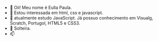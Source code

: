 - 👋 Oii! Meu nome é Eulla Paula.
- 👀 Estou interessada em html, css e javascript.
- 🌱 atualmente estudo JavaScript. Já possuo conhecimento em Visualg, Scratch, Portugol, HTML5 e CSS3.
- 💞️ Solteira.
- 📫
